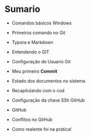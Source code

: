 # Sumario 





- Comandos básicos Windows
- Primeiros comando no Git

- Typora e Markdown

- Entendendo o GIT

- Configuração de Usuario Git

- Meu primeiro **Commit** 

- Estado dos documentos no sistema

- Recapitulando com o cod

- Configuração da chave SSh GitHub

- GitHub 

- Conflitos no GitHub

- Como realente foi na pratica!